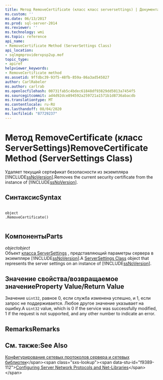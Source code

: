 ```yaml
---
title: Метод RemoveCertificate (класс класс serversettings) | Документация Майкрософт
ms.custom: ''
ms.date: 06/13/2017
ms.prod: sql-server-2014
ms.reviewer: ''
ms.technology: wmi
ms.topic: reference
api_name:
- RemoveCertificate Method (ServerSettings Class)
api_location:
- sqlmgmproviderxpsp2up.mof
topic_type:
- apiref
helpviewer_keywords:
- RemoveCertificate method
ms.assetid: 9ffdbc39-93f5-48fb-859a-86a3ad545827
author: CarlRabeler
ms.author: carlrab
ms.openlocfilehash: 00731fab5c4bdec61848df93829dd5013a7454f5
ms.sourcegitcommit: ad4d92dce894592a259721a1571b1d8736abacdb
ms.translationtype: MT
ms.contentlocale: ru-RU
ms.lasthandoff: 08/04/2020
ms.locfileid: "87729237"
---
```

# <a name="removecertificate-method-serversettings-class"></a><span data-ttu-id="f9389-102">Метод RemoveCertificate (класс ServerSettings)</span><span class="sxs-lookup"><span data-stu-id="f9389-102">RemoveCertificate Method (ServerSettings Class)</span></span>
  <span data-ttu-id="f9389-103">Удаляет текущий сертификат безопасности из экземпляра [!INCLUDE[ssNoVersion](../../../includes/ssnoversion-md.md)].</span><span class="sxs-lookup"><span data-stu-id="f9389-103">Removes the current security certificate from the instance of [!INCLUDE[ssNoVersion](../../../includes/ssnoversion-md.md)].</span></span>  
  
## <a name="syntax"></a><span data-ttu-id="f9389-104">Синтаксис</span><span class="sxs-lookup"><span data-stu-id="f9389-104">Syntax</span></span>  
  
```  
  
object  
.RemoveCertificate()  
  
```  
  
## <a name="parts"></a><span data-ttu-id="f9389-105">Компоненты</span><span class="sxs-lookup"><span data-stu-id="f9389-105">Parts</span></span>  
 <span data-ttu-id="f9389-106">*object*</span><span class="sxs-lookup"><span data-stu-id="f9389-106">*object*</span></span>  
 <span data-ttu-id="f9389-107">Объект [класса ServerSettings](serversettings-class.md) , представляющий параметры сервера в экземпляре [!INCLUDE[ssNoVersion](../../../includes/ssnoversion-md.md)].</span><span class="sxs-lookup"><span data-stu-id="f9389-107">A [ServerSettings Class](serversettings-class.md) object that represents the server settings on an instance of [!INCLUDE[ssNoVersion](../../../includes/ssnoversion-md.md)].</span></span>  
  
## <a name="property-valuereturn-value"></a><span data-ttu-id="f9389-108">Значение свойства/возвращаемое значение</span><span class="sxs-lookup"><span data-stu-id="f9389-108">Property Value/Return Value</span></span>  
 <span data-ttu-id="f9389-109">Значение u`int32`, равное 0, если служба изменена успешно, и 1, если запрос не поддерживается. Любое другое значение указывает на ошибку.</span><span class="sxs-lookup"><span data-stu-id="f9389-109">A u`int32` value, which is 0 if the service was successfully modified, 1 if the request is not supported, and any other number to indicate an error.</span></span>  
  
## <a name="remarks"></a><span data-ttu-id="f9389-110">Remarks</span><span class="sxs-lookup"><span data-stu-id="f9389-110">Remarks</span></span>  
  
## <a name="see-also"></a><span data-ttu-id="f9389-111">См. также:</span><span class="sxs-lookup"><span data-stu-id="f9389-111">See Also</span></span>  
 <span data-ttu-id="f9389-112">[Конфигурирование сетевых протоколов сервера и сетевых библиотек](https://msdn.microsoft.com/library/ms177485\(v=sql.100\).aspx)</span><span class="sxs-lookup"><span data-stu-id="f9389-112">[Configuring Server Network Protocols and Net-Libraries](https://msdn.microsoft.com/library/ms177485\(v=sql.100\).aspx)</span></span>  
  
  
